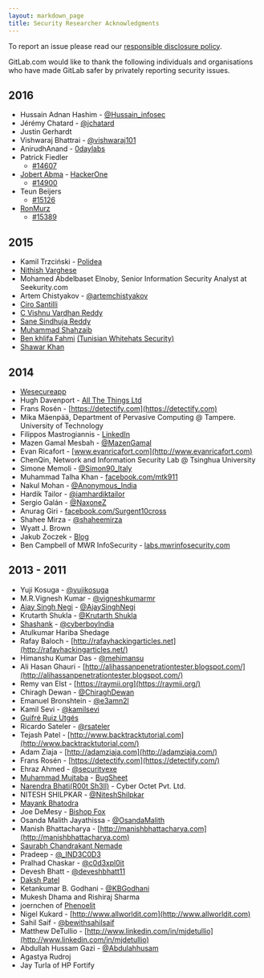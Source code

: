 ```yaml
---
layout: markdown_page
title: Security Researcher Acknowledgments
---
```


To report an issue please read our [responsible disclosure policy](/disclosure).

GitLab.com would like to thank the following individuals and organisations who
have made GitLab safer by privately reporting security issues.

## 2016

- Hussain Adnan Hashim - [@Hussain_infosec](https://www.facebook.com/profile.php?id=100004366368341)
- Jérémy Chatard - [@jchatard](https://twitter.com/jchatard)
- Justin Gerhardt
- Vishwaraj Bhattrai - [@vishwaraj101](https://twitter.com/vishwaraj101)
- AnirudhAnand - [0daylabs](https://www.0daylabs.com/)
- Patrick Fiedler
  - [#14607](https://gitlab.com/gitlab-org/gitlab-ce/issues/14607)
- [Jobert Abma](https://twitter.com/jobertabma) - [HackerOne](https://hackerone.com/jobert)
  - [#14900](https://gitlab.com/gitlab-org/gitlab-ce/issues/14900)
- Teun Beijers
  - [#15126](https://gitlab.com/gitlab-org/gitlab-ce/issues/15126)
- [RonMurz](https://hackerone.com/ronmurz)
  - [#15389](https://gitlab.com/gitlab-org/gitlab-ce/issues/15389)

## 2015

- Kamil Trzciński - [Polidea](http://www.polidea.com/)
- [Nithish Varghese](https://www.facebook.com/nithish.varghese)
- Mohamed Abdelbaset Elnoby, Senior Information Security Analyst at Seekurity.com
- Artem Chistyakov - [@artemchistyakov](https://twitter.com/artemchistyakov)
- [Ciro Santilli](http://www.cirosantilli.com/)
- [C Vishnu Vardhan Reddy](https://www.facebook.com/vishnu.dfx)
- [Sane Sindhuja Reddy](https://www.facebook.com/sindhuja.reddy.137)
- [Muhammad Shahzaib](http://www.facebook.com/shazaib.malik.56)
- [Ben khlifa Fahmi](https://twitter.com/benkhlifa_fahmi) [(Tunisian Whitehats Security)](http://benkhlifa.com/)
- [Shawar Khan](https://www.facebook.com/shawarkhanskofficial)

## 2014

- [Wesecureapp](http://wesecureapp.com)
- Hugh Davenport - [All The Things Ltd](http://allthethings.co.nz)
- Frans Rosén - [https://detectify.com](https://detectify.com)
- Mika Mäenpää, Department of Pervasive Computing @ Tampere. University of Technology
- Filippos Mastrogiannis - [LinkedIn](https://www.linkedin.com/pub/filippos-mastrogiannis/68/132/177)
- Mazen Gamal Mesbah - [@MazenGamal](https://twitter.com/mazengamal)
- Evan Ricafort - [www.evanricafort.com](http://www.evanricafort.com)
- ChenQin, Network and Information Security Lab @ Tsinghua University
- Simone Memoli - [@Simon90_Italy](https://twitter.com/Simon90_Italy)
- Muhammad Talha Khan - [facebook.com/mtk911](https://www.facebook.com/mtk911)
- Nakul Mohan - [@Anonymous_India](https://twitter.com/Nakul_Mohan_Cia)
- Hardik Tailor - [@iamhardiktailor](https://twitter.com/iamhardiktailor)
- Sergio Galán - [@NaxoneZ](https://twitter.com/NaxoneZ)
- Anurag Giri - [facebook.com/Surgent10cross](https://www.facebook.com/Surgent10cross)
- Shahee Mirza - [@shaheemirza](https://twitter.com/shaheemirza)
- Wyatt J. Brown
- Jakub Zoczek - [Blog](http://zoczus.blogspot.com)
- Ben Campbell of MWR InfoSecurity - [labs.mwrinfosecurity.com](https://labs.mwrinfosecurity.com)

## 2013 - 2011

- Yuji Kosuga - [@yujikosuga](https://twitter.com/yujikosuga)
- M.R.Vignesh Kumar - [@vigneshkumarmr](https://twitter.com/vigneshkumarmr)
- [Ajay Singh Negi](http://computersecuritywithethicalhacking.blogspot.in/) - [@AjaySinghNegi](https://twitter.com/ajaysinghnegi)
- Krutarth Shukla - [@Krutarth Shukla](https://twitter.com/KrutarthShukla)
- [Shashank](http://www.freemium-devils.in/) - [@cyberboyIndia](https://twitter.com/cyberboyIndia)
- Atulkumar Hariba Shedage
- Rafay Baloch - [http://rafayhackingarticles.net](http://rafayhackingarticles.net/)
- Himanshu Kumar Das - [@mehimansu](https://twitter.com/mehimansu)
- Ali Hasan Ghauri - [http://alihassanpenetrationtester.blogspot.com/](http://alihassanpenetrationtester.blogspot.com/)
- Remy van Elst - [https://raymii.org](https://raymii.org/)
- Chiragh Dewan - [@ChiraghDewan](https://twitter.com/ChiraghDewan)
- Emanuel Bronshtein - [@e3amn2l](https://twitter.com/e3amn2l)
- Kamil Sevi - [@kamilsevi](https://twitter.com/kamilsevi)
- [Guifré Ruiz Utgés](https://linkedin.com/in/guifre)
- Ricardo Sateler - [@rsateler](https://twitter.com/rsateler)
- Tejash Patel - [http://www.backtracktutorial.com](http://www.backtracktutorial.com/)
- Adam Ziaja - [http://adamziaja.com](http://adamziaja.com/)
- Frans Rosén - [https://detectify.com](https://detectify.com/)
- Ehraz Ahmed - [@securityexe](https://twitter.com/securityexe)
- [Muhammad Mujtaba](http://www.twitter.com/mushti) - [BugSheet](http://www.bugsheet.com)
- [Narendra Bhati(R00t Sh3ll)](https://twitter.com/NarendraBhatiB) - Cyber Octet Pvt. Ltd.
- NITESH SHILPKAR - [@NiteshShilpkar](https://twitter.com/NiteshShilpkar)
- [Mayank Bhatodra](https://www.facebook.com/iamyourfri3nd)
- Joe DeMesy - [Bishop Fox](http://www.bishopfox.com/)
- Osanda Malith Jayathissa - [@OsandaMalith](https://twitter.com/OsandaMalith)
- Manish Bhattacharya - [http://manishbhattacharya.com](http://manishbhattacharya.com)
- [Saurabh Chandrakant Nemade](https://www.facebook.com/saurabh.nemade)
- Pradeep - [@_IND3C0D3](https://twitter.com/_IND3C0D3)
- Pralhad Chaskar - [@c0d3xpl0it](https://twitter.com/c0d3xpl0it)
- Devesh Bhatt - [@deveshbhatt11](https://twitter.com/deveshbhatt11)
- [Daksh Patel](https://facebook.com/dakshxss)
- Ketankumar B. Godhani - [@KBGodhani](https://twitter.com/KBGodhani)
- Mukesh Dhama and Rishiraj Sharma
- joernchen of [Phenoelit](http://www.phenoelit.de/)
- Nigel Kukard - [http://www.allworldit.com](http://www.allworldit.com)
- Sahil Saif - [@bewithsahilsaif](https://twitter.com/bewithsahilsaif)
- Matthew DeTullio - [http://www.linkedin.com/in/mjdetullio](http://www.linkedin.com/in/mjdetullio)
- Abdullah Hussam Gazi - [@Abdulahhusam](https://twitter.com/Abdulahhusam)
- Agastya Rudroj
- Jay Turla of HP Fortify
